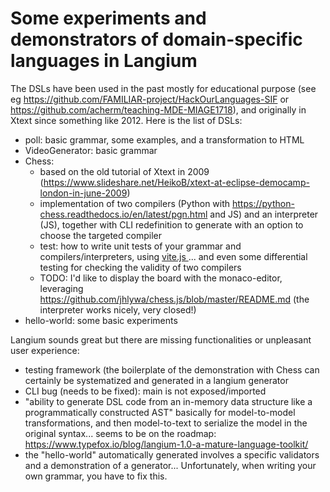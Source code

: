 # Some experiments and demonstrators of domain-specific languages in Langium 

The DSLs have been used in the past mostly for educational purpose (see eg https://github.com/FAMILIAR-project/HackOurLanguages-SIF or https://github.com/acherm/teaching-MDE-MIAGE1718), and originally in Xtext since something like 2012. 
Here is the list of DSLs:
 * poll: basic grammar, some examples, and a transformation to HTML 
 * VideoGenerator: basic grammar 
 * Chess:
   * based on the old tutorial of Xtext in 2009 (https://www.slideshare.net/HeikoB/xtext-at-eclipse-democamp-london-in-june-2009)  
   * implementation of two compilers (Python with https://python-chess.readthedocs.io/en/latest/pgn.html and JS) and an interpreter (JS), together with CLI redefinition to generate with an option to choose the targeted compiler
   * test: how to write unit tests of your grammar and compilers/interpreters, using [vite.js ](https://vitest.dev/)... and even some differential testing for checking the validity of two compilers 
   * TODO: I'd like to display the board with the monaco-editor, leveraging https://github.com/jhlywa/chess.js/blob/master/README.md (the interpreter works nicely, very closed!) 
 * hello-world: some basic experiments 

Langium sounds great but there are missing functionalities or unpleasant user experience:
 * testing framework (the boilerplate of the demonstration with Chess can certainly be systematized and generated in a langium generator
 * CLI bug (needs to be fixed): main is not exposed/imported
 * "ability to generate DSL code from an in-memory data structure like a programmatically constructed AST" basically for model-to-model transformations, and then model-to-text to serialize the model in the original syntax... seems to be on the roadmap: https://www.typefox.io/blog/langium-1.0-a-mature-language-toolkit/ 
 * the "hello-world" automatically generated involves a specific validators and a demonstration of a generator... Unfortunately, when writing your own grammar, you have to fix this.

